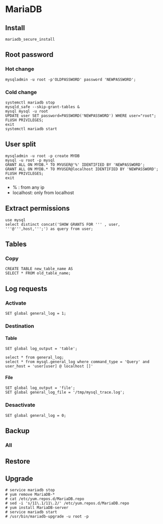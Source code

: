 # MariaDB
## Install
    mariadb_secure_install

## Root password 
### Hot change
    mysqladmin -u root -p'OLDPASSWORD' password 'NEWPASSWORD';
### Cold change
    systemctl mariadb stop
    mysqld_safe --skip-grant-tables &
    mysql mysql -u root
    UPDATE user SET password=PASSWORD('NEWPASSWORD') WHERE user="root";
    FLUSH PRIVILEGES;
    exit
    systemctl mariadb start

## User split
    mysqladmin -u root -p create MYDB
    mysql -u root -p mysql
    GRANT ALL ON MYDB.* TO MYUSER@'%' IDENTIFIED BY 'NEWPASSWORD';
    GRANT ALL ON MYDB.* TO MYUSER@localhost IDENTIFIED BY 'NEWPASSWORD';
    FLUSH PRIVILEGES;
    exit
* % : from any ip
* localhost: only from localhost

## Extract permissions
    use mysql
    select distinct concat('SHOW GRANTS FOR ''' , user, '''@''',host,''';') as query from user;

## Tables
### Copy
    CREATE TABLE new_table_name AS
    SELECT * FROM old_table_name;

## Log requests
### Activate
    SET global general_log = 1;
### Destination
#### Table
```
SET global log_output = 'table';
```
```
select * from general_log;
select * from mysql.general_log where command_type = 'Query' and user_host = 'user[user] @ localhost []'
```
#### File
```
SET global log_output = 'file';
SET global general_log_file = '/tmp/mysql_trace.log';
```
### Desactivate
    SET global general_log = 0;

## Backup
### All
    
## Restore

## Upgrade
    # service mariadb stop
    # yum remove MariaDB-*
    # cat /etc/yum.repos.d/MariaDB.repo
    # sed -i 's/11\.1/11\.2/' /etc/yum.repos.d/MariaDB.repo
    # yum install MariaDB-server
    # service mariadb start
    # /usr/bin/mariadb-upgrade -u root -p
